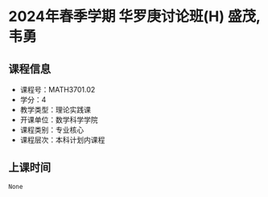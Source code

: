# 2024年春季学期 华罗庚讨论班(H) 盛茂, 韦勇






## 课程信息

- 课程号：MATH3701.02
- 学分：4
- 教学类型：理论实践课
- 开课单位：数学科学学院
- 课程类别：专业核心
- 课程层次：本科计划内课程

## 上课时间

```
None
```

